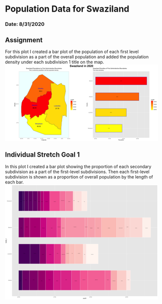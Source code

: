 # Population Data for Swaziland

### Date: 8/31/2020

## Assignment
For this plot I created a bar plot of the population of each first level subdivision as a part of the overall population and added the population density under each subdivision 1 title on the map. 
![Swaziland Population](images/swazilandWithDensity.png)

## Individual Stretch Goal 1
In this plot I created a bar plot showing the proportion of each secondary subdivision as a part of the first-level subdivisions. Then each first-level subdivision is shown as a proportion of overall population by the length of each bar. 
![Bar Plot](images/swz_adm2_barplot.png)

